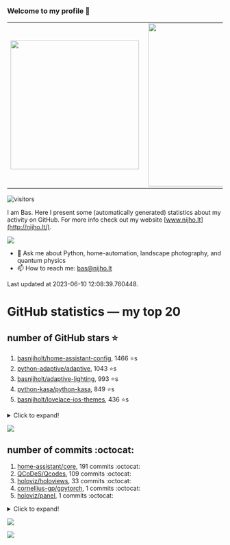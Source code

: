 ### Welcome to my profile 👋

<center>
  <table>
    <tr>
        <td><img width="300px" align="left" src="https://github-readme-stats.vercel.app/api/top-langs/?username=basnijholt&hide=TeX,Jupyter%20Notebook&layout=compact&theme=radical" /></td>
        <td><img align='right' src="https://github-readme-stats.vercel.app/api?username=basnijholt&show_icons=true&theme=radical" width="380"></td>
    </tr>
  </table>
</center>

![visitors](https://visitor-badge.glitch.me/badge?page_id=basnijholt.visitor-badge)

I am Bas. Here I present some (automatically generated) statistics about my activity on GitHub. For more info check out my website [www.nijho.lt](http://nijho.lt/).

![](https://www.nijho.lt/authors/admin/avatar_hu9e60e4b9bc120dfb6a666009f2878da6_182107_250x250_fill_q90_lanczos_center.jpg)

- 💬 Ask me about Python, home-automation, landscape photography, and quantum physics
- 📫 How to reach me: bas@nijho.lt

Last updated at 2023-06-10 12:08:39.760448.

# GitHub statistics — my top 20

## number of GitHub stars ⭐️

1. [basnijholt/home-assistant-config](https://github.com/basnijholt/home-assistant-config/), 1466 ⭐️s
2. [python-adaptive/adaptive](https://github.com/python-adaptive/adaptive/), 1043 ⭐️s
3. [basnijholt/adaptive-lighting](https://github.com/basnijholt/adaptive-lighting/), 993 ⭐️s
4. [python-kasa/python-kasa](https://github.com/python-kasa/python-kasa/), 849 ⭐️s
5. [basnijholt/lovelace-ios-themes](https://github.com/basnijholt/lovelace-ios-themes/), 436 ⭐️s
<details><summary>Click to expand!</summary>

6. [basnijholt/lovelace-ios-dark-mode-theme](https://github.com/basnijholt/lovelace-ios-dark-mode-theme/), 411 ⭐️s
7. [basnijholt/miflora](https://github.com/basnijholt/miflora/), 360 ⭐️s
8. [basnijholt/rsync-time-machine.py](https://github.com/basnijholt/rsync-time-machine.py/), 303 ⭐️s
9. [topocm/topocm_content](https://github.com/topocm/topocm_content/), 240 ⭐️s
10. [basnijholt/home-assistant-streamdeck-yaml](https://github.com/basnijholt/home-assistant-streamdeck-yaml/), 109 ⭐️s
11. [basnijholt/home-assistant-macbook-touch-bar](https://github.com/basnijholt/home-assistant-macbook-touch-bar/), 92 ⭐️s
12. [kwant-project/kwant](https://github.com/kwant-project/kwant/), 73 ⭐️s
13. [basnijholt/markdown-code-runner](https://github.com/basnijholt/markdown-code-runner/), 71 ⭐️s
14. [basnijholt/home-assistant-streamdeck-yaml-addon](https://github.com/basnijholt/home-assistant-streamdeck-yaml-addon/), 44 ⭐️s
15. [basnijholt/aiokef](https://github.com/basnijholt/aiokef/), 29 ⭐️s
16. [basnijholt/thesis-cover](https://github.com/basnijholt/thesis-cover/), 25 ⭐️s
17. [basnijholt/instacron](https://github.com/basnijholt/instacron/), 19 ⭐️s
18. [basnijholt/adaptive-scheduler](https://github.com/basnijholt/adaptive-scheduler/), 17 ⭐️s
19. [basnijholt/addon-otmonitor](https://github.com/basnijholt/addon-otmonitor/), 15 ⭐️s
20. [kwant-project/kwant-tutorial-2016](https://github.com/kwant-project/kwant-tutorial-2016/), 13 ⭐️s

</details>

![](https://github.com/basnijholt/basnijholt/raw/main/stars_over_time.png)

## number of commits :octocat:

1. [home-assistant/core](https://github.com/home-assistant/core/), 191 commits :octocat:
2. [QCoDeS/Qcodes](https://github.com/QCoDeS/Qcodes/), 109 commits :octocat:
3. [holoviz/holoviews](https://github.com/holoviz/holoviews/), 33 commits :octocat:
4. [cornellius-gp/gpytorch](https://github.com/cornellius-gp/gpytorch/), 1 commits :octocat:
5. [holoviz/panel](https://github.com/holoviz/panel/), 1 commits :octocat:
<details><summary>Click to expand!</summary>

6. [SchedMD/slurm](https://github.com/SchedMD/slurm/), 0 commits :octocat:
7. [conda-forge/pyvisa-feedstock](https://github.com/conda-forge/pyvisa-feedstock/), 0 commits :octocat:
8. [conda-forge/jupyter-sphinx-feedstock](https://github.com/conda-forge/jupyter-sphinx-feedstock/), 0 commits :octocat:
9. [aio-libs/async-timeout](https://github.com/aio-libs/async-timeout/), 0 commits :octocat:
10. [AndBM/sonnet-generator](https://github.com/AndBM/sonnet-generator/), 0 commits :octocat:
11. [tox-dev/azure-pipelines-template](https://github.com/tox-dev/azure-pipelines-template/), 0 commits :octocat:
12. [Juvawa/HomeAssistant9292OvApiSensor](https://github.com/Juvawa/HomeAssistant9292OvApiSensor/), 0 commits :octocat:
13. [rotki/rotki](https://github.com/rotki/rotki/), 0 commits :octocat:
14. [MicrosoftDocs/azure-devops-docs](https://github.com/MicrosoftDocs/azure-devops-docs/), 0 commits :octocat:
15. [bdraco/ulid-transform](https://github.com/bdraco/ulid-transform/), 0 commits :octocat:
16. [sammchardy/python-binance](https://github.com/sammchardy/python-binance/), 0 commits :octocat:
17. [kwant-project/billiard](https://github.com/kwant-project/billiard/), 0 commits :octocat:
18. [conda-forge/jenkspy-feedstock](https://github.com/conda-forge/jenkspy-feedstock/), 0 commits :octocat:
19. [conda-forge/qcodes-feedstock](https://github.com/conda-forge/qcodes-feedstock/), 0 commits :octocat:
20. [rust-lang/rustlings](https://github.com/rust-lang/rustlings/), 0 commits :octocat:

</details>

![](https://github.com/basnijholt/basnijholt/raw/main/commits_per_hour.png)

![](https://github.com/basnijholt/basnijholt/raw/main/commits_per_weekday.png)

